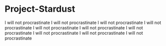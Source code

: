 # Project-Stardust

I will not procrastinate I will not procrastinate I will not procrastinate I will not procrastinate I will not procrastinate I will not procrastinate I will not procrastinate I will not procrastinate I will not procrastinate I will not procrastinate 
